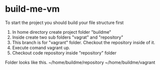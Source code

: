 # build-me-vm

To start the project you should build your file structure first
  1. In home directory create project folder "buildme"
  2. Inside create two sub folders "vagrat" and "repository"
  3. This branch is for "vagrant" folder. Checkout the repository inside of it.
  4. Execute comand vagrant up.
  5. Checkout code repository inside "repository" folder
  
 Folder looks like this.
 ~/home/buildme/repository
 ~/home/buildme/vagrant
